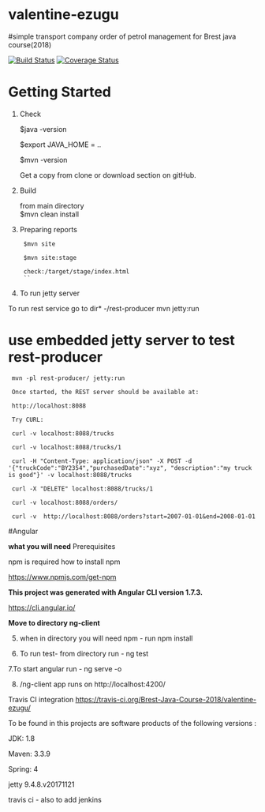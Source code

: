 # valentine-ezugu
#simple transport company order of petrol management for Brest java course(2018)

[![Build Status](https://travis-ci.org/Brest-Java-Course-2018/valentine-ezugu.svg?branch=master)](https://travis-ci.org/Brest-Java-Course-2018/valentine-ezugu)
[![Coverage Status](https://coveralls.io/repos/github/Brest-Java-Course-2018/valentine-ezugu/badge.svg)](https://coveralls.io/github/Brest-Java-Course-2018/valentine-ezugu)

# Getting Started
 1. Check  
       
    $java -version  
        
    $export JAVA_HOME = ..
        
    $mvn -version
    
    Get a copy from clone or download section on gitHub.
        
2. Build
    
   from main directory     
   $mvn clean install
   
        
3. Preparing reports
      
        $mvn site
      
        $mvn site:stage
      
        check:/target/stage/index.html
        ``
4.  To run jetty server
        
   To run  rest service go to dir* -/rest-producer mvn jetty:run 
  
# use embedded jetty server to test rest-producer
     
     mvn -pl rest-producer/ jetty:run
     
     Once started, the REST server should be available at:
     
     http://localhost:8088
     
     Try CURL:
     
     curl -v localhost:8088/trucks
     
     curl -v localhost:8088/trucks/1
     
     curl -H "Content-Type: application/json" -X POST -d '{"truckCode":"BY2354","purchasedDate":"xyz", "description":"my truck is good"}' -v localhost:8088/trucks
     
     curl -X "DELETE" localhost:8088/trucks/1
     
     curl -v localhost:8088/orders/
      
     curl -v  http://localhost:8088/orders?start=2007-01-01&end=2008-01-01

#Angular 

  **what you will need**
    Prerequisites
  
npm is required
how to install npm

https://www.npmjs.com/get-npm 
    
  **This project was generated with Angular CLI version 1.7.3.**
   
   https://cli.angular.io/
   
  **Move to directory ng-client**
   
5. when in directory you will need npm - run  npm install 

6. To run test- from directory run - ng test

7.To start angular run - ng serve -o 

8.  /ng-client app runs on http://localhost:4200/

   Travis CI integration
    https://travis-ci.org/Brest-Java-Course-2018/valentine-ezugu/

To be found in this projects are software products of the following versions :

JDK: 1.8

Maven: 3.3.9

Spring: 4

jetty 9.4.8.v20171121

travis ci - also to add jenkins 